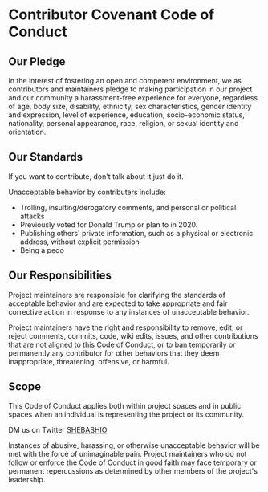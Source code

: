 # Contributor Covenant Code of Conduct

## Our Pledge

In the interest of fostering an open and competent environment, we as
contributors and maintainers pledge to making participation in our project and
our community a harassment-free experience for everyone, regardless of age, body
size, disability, ethnicity, sex characteristics, gender identity and expression,
level of experience, education, socio-economic status, nationality, personal
appearance, race, religion, or sexual identity and orientation.

## Our Standards

If you want to contribute, don't talk about it just do it.

Unacceptable behavior by contributers include:


* Trolling, insulting/derogatory comments, and personal or political attacks
* Previously voted for Donald Trump or plan to in 2020.
* Publishing others' private information, such as a physical or electronic
 address, without explicit permission
* Being a pedo

## Our Responsibilities

Project maintainers are responsible for clarifying the standards of acceptable
behavior and are expected to take appropriate and fair corrective action in
response to any instances of unacceptable behavior.

Project maintainers have the right and responsibility to remove, edit, or
reject comments, commits, code, wiki edits, issues, and other contributions
that are not aligned to this Code of Conduct, or to ban temporarily or
permanently any contributor for other behaviors that they deem inappropriate,
threatening, offensive, or harmful.

## Scope

This Code of Conduct applies both within project spaces and in public spaces
when an individual is representing the project or its community. 

DM us on Twitter [SHEBASHIO](https://twitter.com/shebashio)

Instances of abusive, harassing, or otherwise unacceptable behavior will be met with the force of unimaginable pain.
Project maintainers who do not follow or enforce the Code of Conduct in good
faith may face temporary or permanent repercussions as determined by other
members of the project's leadership.

